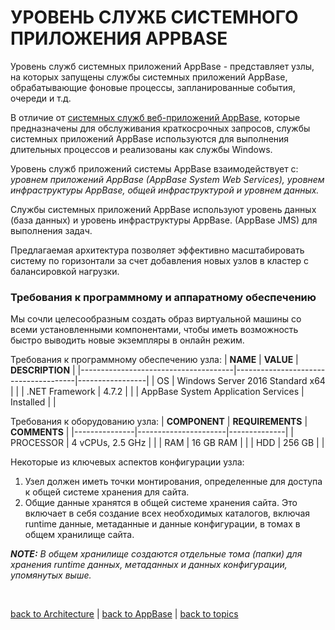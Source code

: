 # УРОВЕНЬ СЛУЖБ СИСТЕМНОГО ПРИЛОЖЕНИЯ APPBASE

Уровень служб системных приложений AppBase - представляет узлы, на которых запущены службы системных приложений AppBase, обрабатывающие фоновые процессы, запланированные события, очереди и т.д.

В отличие от [системных служб веб-приложений AppBase](https://github.com/CrappyCodeMaker/ECCENTEX-KNOWLEGE/blob/main/Content/1%20Start%20work/1.2%20AppBase/2.3%20INSTALLATION%20ARCHITECTURE/InstallationArchitecture.md#%D1%83%D1%80%D0%BE%D0%B2%D0%B5%D0%BD%D1%8C-%D0%B2%D0%B5%D0%B1-%D0%BF%D1%80%D0%B8%D0%BB%D0%BE%D0%B6%D0%B5%D0%BD%D0%B8%D1%8F-appbase), которые предназначены для обслуживания краткосрочных запросов, службы системных приложений AppBase используются для выполнения длительных процессов и реализованы как службы Windows.

Уровень служб приложений системы AppBase взаимодействует с: _уровнем приложений AppBase (AppBase System Web Services), уровнем инфраструктуры AppBase, общей инфраструктурой и уровнем данных._

Службы системных приложений AppBase используют уровень данных (база данных) и уровень инфраструктуры AppBase. (AppBase JMS) для выполнения задач.

Предлагаемая архитектура позволяет эффективно масштабировать систему по горизонтали за счет добавления новых узлов в кластер с балансировкой нагрузки.

### Требования к программному и аппаратному обеспечению
Мы сочли целесообразным создать образ виртуальной машины со всеми установленными компонентами, чтобы иметь возможность быстро выводить новые экземпляры в онлайн режим.

Требования к программному обеспечению узла:
| **NAME**                             | **VALUE**                            | **DESCRIPTION** |
|--------------------------------------|--------------------------------------|-----------------|
| OS                                   | Windows Server 2016 Standard x64     |                 |
| .NET Framework                       | 4.7.2                                |                 |
| AppBase System Application Services  | Installed                            |                 |

Требования к оборудованию узла:
| **COMPONENT** | **REQUIREMENTS**     | **COMMENTS** |
|---------------|----------------------|--------------|
| PROCESSOR     | 4 vCPUs, 2.5 GHz     |              |
| RAM           | 16 GB RAM            |              |
| HDD           | 256 GB               |              |

Некоторые из ключевых аспектов конфигурации узла:
1. Узел должен иметь точки монтирования, определенные для доступа к общей системе хранения для сайта.
2. Общие данные хранятся в общей системе хранения сайта. Это включает в себя создание всех необходимых каталогов, включая runtime данные, метаданные и данные конфигурации, в томах в общем хранилище сайта.

**_NOTE:_** _В общем хранилище создаются отдельные тома (папки) для хранения runtime данных, метаданных и данных конфигурации, упомянутых выше._


<br/>

[back to Architecture](https://github.com/CrappyCodeMaker/ECCENTEX-KNOWLEGE/blob/main/Content/1%20Start%20work/1.2%20AppBase/1.2.3%20Architecture/InstallationArchitecture.md) | [back to AppBase](https://github.com/CrappyCodeMaker/ECCENTEX-KNOWLEGE/blob/main/Content/1%20Start%20work/1.2%20AppBase/AppBase.md) | [back to topics](https://github.com/CrappyCodeMaker/ECCENTEX-KNOWLEGE/tree/main/Content/0%20Topics/Topics.md)